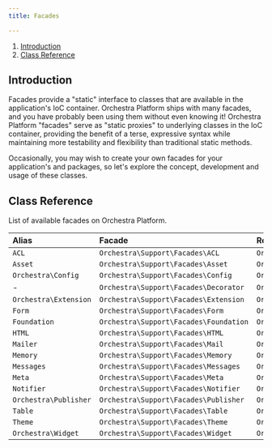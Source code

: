 ```yaml
---
title: Facades

---
```


1. [Introduction](#introduction)
2. [Class Reference](#class-reference)

<a name="introduction"></a>
## Introduction

Facades provide a "static" interface to classes that are available in the application's IoC container. Orchestra Platform ships with many facades, and you have probably been using them without even knowing it! Orchestra Platform "facades" serve as "static proxies" to underlying classes in the IoC container, providing the benefit of a terse, expressive syntax while maintaining more testability and flexibility than traditional static methods.

Occasionally, you may wish to create your own facades for your application's and packages, so let's explore the concept, development and usage of these classes.

<a name="class-reference"></a>
## Class Reference

List of available facades on Orchestra Platform.

Alias                 | Facade                                 | Root Accessor                                     | Service Location
:---------------------|:---------------------------------------|:--------------------------------------------------|:----------------------
`ACL`                 | `Orchestra\Support\Facades\ACL`        | `Orchestra\Authorization\Factory`                 | `orchestra.acl`
`Asset`               | `Orchestra\Support\Facades\Asset`      | `Orchestra\Asset\Factory`                         | `orchestra.asset`
`Orchestra\Config`    | `Orchestra\Support\Facades\Config`     | `Orchestra\Extension\Config\Repository`           | `orchestra.extension.config`
-                     | `Orchestra\Support\Facades\Decorator`  | `Orchestra\View\Decorator`                        | `orchestra.decorator`
`Orchestra\Extension` | `Orchestra\Support\Facades\Extension`  | `Orchestra\Extension\Factory`                     | `orchestra.extension`
`Form`                | `Orchestra\Support\Facades\Form`       | `Orchestra\Html\Form\Factory`                     | `orchestra.form`
`Foundation`          | `Orchestra\Support\Facades\Foundation` | `Orchestra\Foundation\Foundation`                 | `orchestra.app`
`HTML`                | `Orchestra\Support\Facades\HTML`       | `Orchestra\Html\HtmlBuilder`                      | `html`
`Mailer`              | `Orchestra\Support\Facades\Mail`       | `Orchestra\Notifier\Mailer`                       | `orchestra.mail`
`Memory`              | `Orchestra\Support\Facades\Memory`     | `Orchestra\Memory\MemoryManager`                  | `orchestra.memory`
`Messages`            | `Orchestra\Support\Facades\Messages`   | `Orchestra\Messages\MessageBag`                   | `orchestra.messages`
`Meta`                | `Orchestra\Support\Facades\Meta`       | `Orchestra\Foundation\Meta`                       | `orchestra.meta`
`Notifier`            | `Orchestra\Support\Facades\Notifier`   | `Orchestra\Notifier\NotifierManager`              | `orchestra.notifier`
`Orchestra\Publisher` | `Orchestra\Support\Facades\Publisher`  | `Orchestra\Foundation\Publisher\PublisherManager` | `orchestra.publisher`
`Table`               | `Orchestra\Support\Facades\Table`      | `Orchestra\Html\Table\Factory`                    | `orchestra.table`
`Theme`               | `Orchestra\Support\Facades\Theme`      | `Orchestra\View\Theme\ThemeManager`               | `orchestra.theme`
`Orchestra\Widget`    | `Orchestra\Support\Facades\Widget`     | `Orchestra\Widget\WidgetManager`                  | `orchestra.widget`
